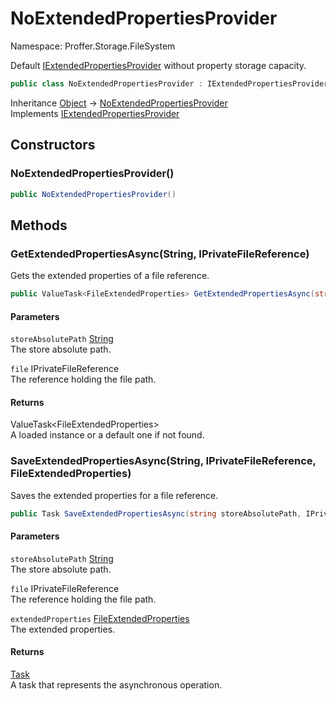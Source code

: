 # NoExtendedPropertiesProvider

Namespace: Proffer.Storage.FileSystem

Default [IExtendedPropertiesProvider](./proffer.storage.filesystem.iextendedpropertiesprovider.md) without property storage capacity.

```csharp
public class NoExtendedPropertiesProvider : IExtendedPropertiesProvider
```

Inheritance [Object](https://docs.microsoft.com/en-us/dotnet/api/system.object) → [NoExtendedPropertiesProvider](./proffer.storage.filesystem.noextendedpropertiesprovider.md)<br>
Implements [IExtendedPropertiesProvider](./proffer.storage.filesystem.iextendedpropertiesprovider.md)

## Constructors

### **NoExtendedPropertiesProvider()**



```csharp
public NoExtendedPropertiesProvider()
```

## Methods

### **GetExtendedPropertiesAsync(String, IPrivateFileReference)**

Gets the extended properties of a file reference.

```csharp
public ValueTask<FileExtendedProperties> GetExtendedPropertiesAsync(string storeAbsolutePath, IPrivateFileReference file)
```

#### Parameters

`storeAbsolutePath` [String](https://docs.microsoft.com/en-us/dotnet/api/system.string)<br>
The store absolute path.

`file` IPrivateFileReference<br>
The reference holding the file path.

#### Returns

ValueTask&lt;FileExtendedProperties&gt;<br>
A loaded  instance or a default one if not found.

### **SaveExtendedPropertiesAsync(String, IPrivateFileReference, FileExtendedProperties)**

Saves the extended properties for a file reference.

```csharp
public Task SaveExtendedPropertiesAsync(string storeAbsolutePath, IPrivateFileReference file, FileExtendedProperties extendedProperties)
```

#### Parameters

`storeAbsolutePath` [String](https://docs.microsoft.com/en-us/dotnet/api/system.string)<br>
The store absolute path.

`file` IPrivateFileReference<br>
The reference holding the file path.

`extendedProperties` [FileExtendedProperties](./proffer.storage.filesystem.internal.fileextendedproperties.md)<br>
The extended properties.

#### Returns

[Task](https://docs.microsoft.com/en-us/dotnet/api/system.threading.tasks.task)<br>
A task that represents the asynchronous operation.
